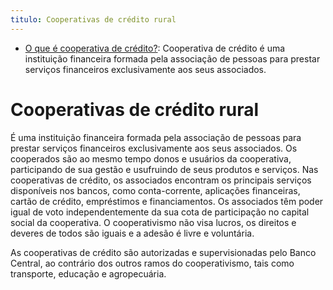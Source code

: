 ```yaml
---
titulo: Cooperativas de crédito rural
---
```

- [O que é cooperativa de crédito?](https://www.bcb.gov.br/estabilidadefinanceira/cooperativacredito): Cooperativa de crédito é uma instituição financeira formada pela associação de pessoas para prestar serviços financeiros exclusivamente aos seus associados. 

# Cooperativas de crédito rural

É uma instituição financeira formada pela associação de pessoas para prestar serviços financeiros exclusivamente aos seus associados. Os cooperados são ao mesmo tempo donos e usuários da cooperativa, participando de sua gestão e usufruindo de seus produtos e serviços. Nas cooperativas de crédito, os associados encontram os principais serviços disponíveis nos bancos, como conta-corrente, aplicações financeiras, cartão de crédito, empréstimos e financiamentos. Os associados têm poder igual de voto independentemente da sua cota de participação no capital social da cooperativa. O cooperativismo não visa lucros, os direitos e deveres de todos são iguais e a adesão é livre e voluntária.

As cooperativas de crédito são autorizadas e supervisionadas pelo Banco Central, ao contrário dos outros ramos do cooperativismo, tais como transporte, educação e agropecuária.
